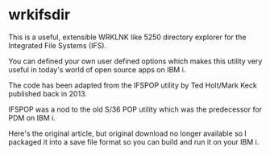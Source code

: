 # wrkifsdir
This is a useful, extensible WRKLNK like 5250 directory explorer for the Integrated File Systems (IFS). 

You can defined your own user defined options which makes this utility very useful in today's world of open source apps on IBM i.

The code has been adapted from the IFSPOP utility by Ted Holt/Mark Keck published back in 2013.  

IFSPOP was a nod to the old S/36 POP utility which was the predecessor for PDM on IBM i.

Here's the original article, but original download no longer available so I packaged it into a save file format so you can build and run it on your IBM i.





